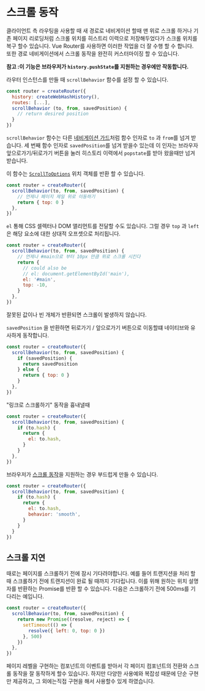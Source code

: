 # 스크롤 동작

클라이언트 측 라우팅을 사용할 때 새 경로로 네비게이션 할때  맨 위로 스크롤 하거나 기존 페이지 리로딩처럼 스크롤 위치를 히스트리 이력으로 저장해두었다가 스크롤 위치를 복구 할수 있습니다.  Vue Router를 사용하면 이러한 작업을 더 잘 수행 할 수 합니다. 또한  경로 네비게이션에서 스크롤 동작을 완전히 커스터마이징 할 수 있습니다.

**참고 :이 기능은 브라우저가 `history.pushState`를  지원하는 경우에만 작동합니다.**

라우터 인스턴스를 만들 때 `scrollBehavior` 함수를 설정 할 수 있습니다.

```js
const router = createRouter({
  history: createWebHashHistory(),
  routes: [...],
  scrollBehavior (to, from, savedPosition) {
    // return desired position
  }
})
```

`scrollBehavior` 함수는 다른 [네비게이션 가드](./navigation-guards.md)처럼 함수 인자로  `to` 과 `from`를 넘겨 받습니다. 세 번째 함수 인자로  `savedPosition`를 넘겨 받을수 있는데 이 인자는  브라우자 앞으로가기/뒤로가기 버튼을 눌러 히스토리 이력에서 `popstate`를 받아 왔을때만 넘겨 받습니다.

이 함수는 [`ScrollToOptions`](https://developer.mozilla.org/en-US/docs/Web/API/ScrollToOptions) 위치 객체를 반환 할 수 있습니다.

```js
const router = createRouter({
  scrollBehavior(to, from, savedPosition) {
    // 언제나 페이지 제일 위로 이동하기
    return { top: 0 }
  },
})
```

`el` 통해 CSS 셀렉터나  DOM 앨리먼트를  전달할 수도 있습니다. 그럴 경우  `top` 과 `left` 은 해당 요소에 대한 상대적 오프셋으로 처리됩니다.

```js
const router = createRouter({
  scrollBehavior(to, from, savedPosition) {
    // 언제나 #main으로 부터 10px 만큼 위로 스크롤 시킨다
    return {
      // could also be
      // el: document.getElementById('main'),
      el: '#main',
      top: -10,
    }
  },
})
```

잘못된 값이나 빈 개체가 반환되면 스크롤이 발생하지 않습니다.

`savedPosition` 을 반환하면 뒤로가기 / 앞으로가기 버튼으로 이동할떄  네이티브와 유사하게 동작합니다.

```js
const router = createRouter({
  scrollBehavior(to, from, savedPosition) {
    if (savedPosition) {
      return savedPosition
    } else {
      return { top: 0 }
    }
  },
})
```

"링크로 스크롤하기" 동작을 흉내낼때

```js
const router = createRouter({
  scrollBehavior(to, from, savedPosition) {
    if (to.hash) {
      return {
        el: to.hash,
      }
    }
  },
})
```

브라우저가 [스크롤 동작](https://developer.mozilla.org/en-US/docs/Web/API/ScrollToOptions/behavior)을 지원하는 경우 부드럽게 만들 수 있습니다.

```js
const router = createRouter({
  scrollBehavior(to, from, savedPosition) {
    if (to.hash) {
      return {
        el: to.hash,
        behavior: 'smooth',
      }
    }
  }
})
```

## 스크롤 지연

때로는 페이지를 스크롤하기 전에 잠시 기다려야합니다. 예를 들어 트랜지션을 처리 할 때 스크롤하기 전에 트랜지션이 완료 될 때까지 기다립니다. 이를 위해 원하는 위치 설명자를 반환하는 Promise를 반환 할 수 있습니다. 다음은 스크롤하기 전에 500ms를 기다리는 예입니다.

```js
const router = createRouter({
  scrollBehavior(to, from, savedPosition) {
    return new Promise((resolve, reject) => {
      setTimeout(() => {
        resolve({ left: 0, top: 0 })
      }, 500)
    })
  },
})
```

페이지 레벨을 구현하는 컴포넌트의 이벤트를 받아서 각 페이지 컴포넌트의 전환와 스크롤 동작을 잘 동작하게 할수 있습니다. 하지만 다양한 사용예와 복잡성 때문에 단순 구현만 제공하고, 그 외에는직접  구현을 해서 사용할수 있게 하였습니다.
